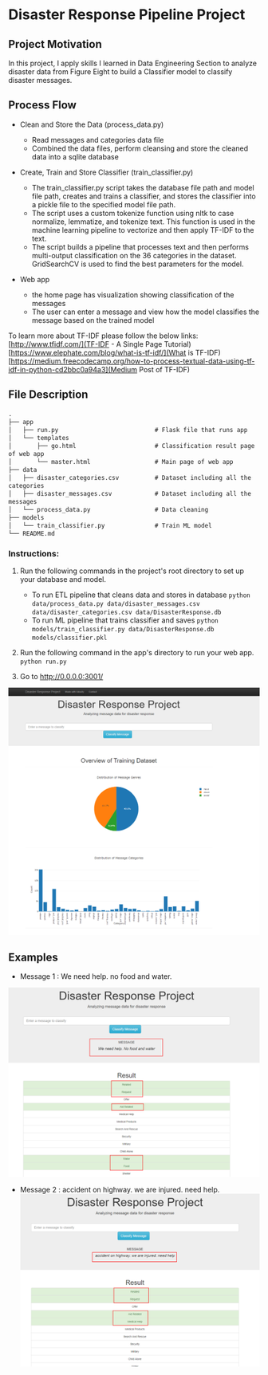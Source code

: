 # Disaster Response Pipeline Project

## Project Motivation

In this project, I apply skills I learned in Data Engineering Section to analyze disaster data from Figure Eight to build a Classifier model to classify disaster messages.

## Process Flow
  - Clean and Store the Data (process_data.py)
    - Read messages and categories data file
    - Combined the data files, perform cleansing and store the cleaned data into a sqlite database
  
  - Create, Train and Store Classifier (train_classifier.py)
    - The train_classifier.py script takes the database file path and model file path, creates and trains a classifier, and stores the classifier into a pickle file to the specified model file path.
    - The script uses a custom tokenize function using nltk to case normalize, lemmatize, and tokenize text. This function is used in the machine learning pipeline to vectorize and then apply TF-IDF to the text.
    - The script builds a pipeline that processes text and then performs multi-output classification on the 36 categories in the dataset. GridSearchCV is used to find the best parameters for the model.
  
  - Web app
    - the home page has visualization showing classification of the messages
    - The user can enter a message and view how the model classifies the message based on the trained model

To learn more about TF-IDF please follow the below links:
[http://www.tfidf.com/](TF-IDF - A Single Page Tutorial)
[https://www.elephate.com/blog/what-is-tf-idf/](What is TF-IDF)
[https://medium.freecodecamp.org/how-to-process-textual-data-using-tf-idf-in-python-cd2bbc0a94a3](Medium Post of TF-IDF)

## File Description
    .
    ├── app     
    │   ├── run.py                           # Flask file that runs app
    │   └── templates   
    │       ├── go.html                      # Classification result page of web app
    │       └── master.html                  # Main page of web app    
    ├── data                   
    │   ├── disaster_categories.csv          # Dataset including all the categories  
    │   ├── disaster_messages.csv            # Dataset including all the messages
    │   └── process_data.py                  # Data cleaning
    ├── models
    │   └── train_classifier.py              # Train ML model           
    └── README.md

### Instructions:
1. Run the following commands in the project's root directory to set up your database and model.

    - To run ETL pipeline that cleans data and stores in database
        `python data/process_data.py data/disaster_messages.csv data/disaster_categories.csv data/DisasterResponse.db`
    - To run ML pipeline that trains classifier and saves
        `python models/train_classifier.py data/DisasterResponse.db models/classifier.pkl`

2. Run the following command in the app's directory to run your web app.
    `python run.py`

3. Go to http://0.0.0.0:3001/

![ScreenShot](homepage.png)

## Examples

  - Message 1 : We need help. no food and water.

![Help](help.png)

  - Message 2 : accident on highway. we are injured. need help.
![Medical](medical.png)
